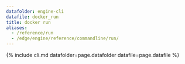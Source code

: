 ```yaml
---
datafolder: engine-cli
datafile: docker_run
title: docker run
aliases:
  - /reference/run
  - /edge/engine/reference/commandline/run/
---
```

<!--
This page is automatically generated from Docker's source code. If you want to
suggest a change to the text that appears here, open a ticket or pull request
in the source repository on GitHub:

https://github.com/docker/cli
-->
{% include cli.md datafolder=page.datafolder datafile=page.datafile %}
